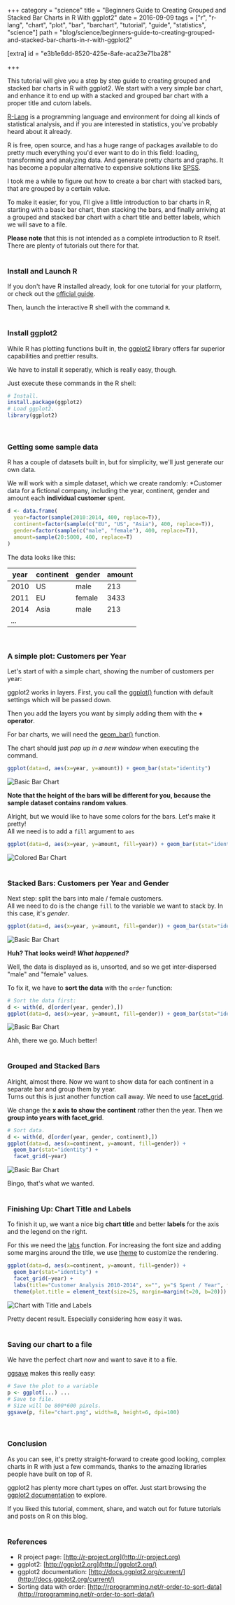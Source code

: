 +++
category = "science"
title = "Beginners Guide to  Creating Grouped and Stacked Bar Charts in R With ggplot2"
date = 2016-09-09
tags = ["r", "r-lang", "chart", "plot", "bar", "barchart", "tutorial", "guide", "statistics", "science"]
path = "blog/science/beginners-guide-to-creating-grouped-and-stacked-bar-charts-in-r-with-ggplot2"

[extra]
id = "e3b1e6dd-8520-425e-8afe-aca23e71ba28"

+++

<summary>
  This tutorial will give you a step by step guide to creating grouped and stacked
  bar charts in R with ggplot2.  
  We start with a very simple bar chart, and enhance it to end up with a stacked 
  and grouped bar chart with a proper title and cutom labels.
</summary>

[R-Lang](https://www.r-project.org/) is a programming language and environment
for doing all kinds of statistical analysis, and if you are interested in 
statistics, you've probably heard about it already.

R is free, open source, and has a huge range of packages available to do pretty 
much everything you'd ever want to do in this field: loading, transforming and 
analyzing data. And generate pretty charts and graphs. It has become a popular
alternative to expensive solutions like [SPSS](http://www.ibm.com/analytics/us/en/technology/spss/).

I took me a while to figure out how to create a bar chart with stacked bars, 
that are grouped by a certain value.

To make it easier, for you, I'll give a little introduction to bar charts in R,
starting with a basic bar chart, then stacking the bars, and finally arriving
at a grouped and stacked bar chart with a chart title and better labels, which 
we will save to a file.


__Please note__ that this is not intended as a complete introduction to R itself.
There are plenty of tutorials out there for that.
<br /><br />

### Install and Launch R 

If you don't have R installed already, look for one tutorial for your platform,
or check out the [official guide](https://cran.r-project.org/doc/manuals/r-release/R-admin.html).

Then, launch the interactive R shell with the command `R`.
<br /><br />

### Install ggplot2

While R has plotting functions built in, the [ggplot2](http://ggplot2.org/)
library offers far superior capabilities and prettier results.

We have to install it seperatly, which is really easy, though.

Just execute these commands in the R shell:

```R
# Install.
install.package(ggplot2)
# Load ggplot2.
library(ggplot2)
```
<br />

### Getting some sample data

R has a couple of datasets built in, but for simplicity, we'll just generate 
our own data.

We will work with a simple dataset, which we create randomly: 
*Customer data for a fictional company, including the year, continent, gender and 
amount each __individual customer__ spent.

```R
d <- data.frame(
  year=factor(sample(2010:2014, 400, replace=T)), 
  continent=factor(sample(c("EU", "US", "Asia"), 400, replace=T)),
  gender=factor(sample(c("male", "female"), 400, replace=T)),
  amount=sample(20:5000, 400, replace=T)
)

```

The data looks like this:

<table class="table">
  <thead>
    <tr>
      <th>year</th>
      <th>continent</th>
      <th>gender</th>
      <th>amount</th>
    </tr>
  </thead>
  <tbody>
    <tr>
      <td>2010</td>
      <td>US</td>
      <td>male</td>
      <td>213</td>
    </tr>
    <tr>
      <td>2011</td>
      <td>EU</td>
      <td>female</td>
      <td>3433</td>
    </tr>
    <tr>
      <td>2014</td>
      <td>Asia</td>
      <td>male</td>
      <td>213</td>
    </tr>
    <tr>
      <td>...</td>
    </tr>
  </tbody>
</table>
<br />

### A simple plot: Customers per Year

Let's start of with a simple chart, showing the number of customers per year:

ggplot2 works in layers. First, you call the [ggplot()](http://docs.ggplot2.org/current/ggplot.html) 
function with default settings which will be passed down.

Then you add the layers you want by simply adding them with the __+ operator__.

For bar charts, we will need the [geom_bar()](http://docs.ggplot2.org/current/geom_bar.html) function.

The chart should just *pop up in a new window* when executing the command.

```R
ggplot(data=d, aes(x=year, y=amount)) + geom_bar(stat="identity")
```
![Basic Bar Chart](./bars_plain.png)


__Note that the height of the bars will be different for you, because the sample
dataset contains random values__.

Alright, but we would like to have some colors for the bars. Let's make it pretty!  
All we need is to add a `fill` argument to `aes`


```R
ggplot(data=d, aes(x=year, y=amount, fill=year)) + geom_bar(stat="identity")
```
![Colored Bar Chart](./bars_coloured.png)
<br /><br />


### Stacked Bars: Customers per Year and Gender

Next step: split the bars into male / female customers.  
All we need to do is the change `fill` to the variable we want to stack by. 
In this case, it's *gender*.

```R
ggplot(data=d, aes(x=year, y=amount, fill=gender)) + geom_bar(stat="identity")
```
![Basic Bar Chart](./bars_stacked_unsorted.png)

__Huh? That looks weird! *What happened?*__

Well, the data is displayed as is, unsorted, and so we get inter-dispersed "male" 
and "female" values.

To fix it, we have to __sort the data__ with the `order` function:


```R
# Sort the data first:
d <- with(d, d[order(year, gender),])
ggplot(data=d, aes(x=year, y=amount, fill=gender)) + geom_bar(stat="identity")
```
![Basic Bar Chart](./bars_stacked_sorted.png)


Ahh, there we go. Much better!
<br /><br />

### Grouped and Stacked Bars

Alright, almost there. Now we want to show data for each continent in a separate 
bar and group them by year.  
Turns out this is just another function call away. We need to use
[facet_grid](http://docs.ggplot2.org/0.9.3.1/facet_grid.html).

We change the __x axis to show the continent__ rather then the year.
Then we __group into years with facet_grid__.

```R
# Sort data.
d <- with(d, d[order(year, gender, continent),])
ggplot(data=d, aes(x=continent, y=amount, fill=gender)) + 
  geom_bar(stat="identity") + 
  facet_grid(~year)
```
![Basic Bar Chart](./bars_grouped_stacked.png)

Bingo, that's what we wanted.
<br /><br />

### Finishing Up: Chart Title and Labels

To finish it up, we want a nice big __chart title__ and better __labels__ for the axis 
and the legend on the right.

For this we need the [labs](http://docs.ggplot2.org/0.9.3.1/facet_grid.html)
function. For increasing the font size and adding some margins around the title, 
we use  [theme](http://docs.ggplot2.org/0.9.3.1/theme.html) to customize the rendering.

```R
ggplot(data=d, aes(x=continent, y=amount, fill=gender)) + 
  geom_bar(stat="identity") +
  facet_grid(~year) + 
  labs(title="Customer Analysis 2010-2014", x="", y="$ Spent / Year", fill="Gender") + 
  theme(plot.title = element_text(size=25, margin=margin(t=20, b=20)))
```
![Chart with Title and Labels](./bars_prettified.png)

Pretty decent result. Especially considering how easy it was.
<br /><br />

### Saving our chart to a file

We have the perfect chart now and want to save it to a file.

[ggsave](http://docs.ggplot2.org/0.9.3.1/ggsave.html) makes this really easy:

```R
# Save the plot to a variable
p <- ggplot(...) ...
# Save to file.
# Size will be 800*600 pixels.
ggsave(p, file="chart.png", width=8, height=6, dpi=100)
```
<br />

### Conclusion

As you can see, it's pretty straight-forward to create good looking, complex
charts in R with just a few commands, thanks to the amazing libraries people
have built on top of R.

ggplot2 has plenty more chart types on offer. Just start browsing the 
[ggplot2 documentation](http://docs.ggplot2.org/current/) to explore.

If you liked this tutorial, comment, share, and watch out for future 
tutorials and posts on R on this blog.
<br /><br />

### References

* R project page: [http://r-project.org](http://r-project.org)
* ggplot2: [http://ggplot2.org](http://ggplot2.org/)
* ggplot2 documentation: [http://docs.ggplot2.org/current/](http://docs.ggplot2.org/current/)
* Sorting data with order: [http://rprogramming.net/r-order-to-sort-data](http://rprogramming.net/r-order-to-sort-data/)

